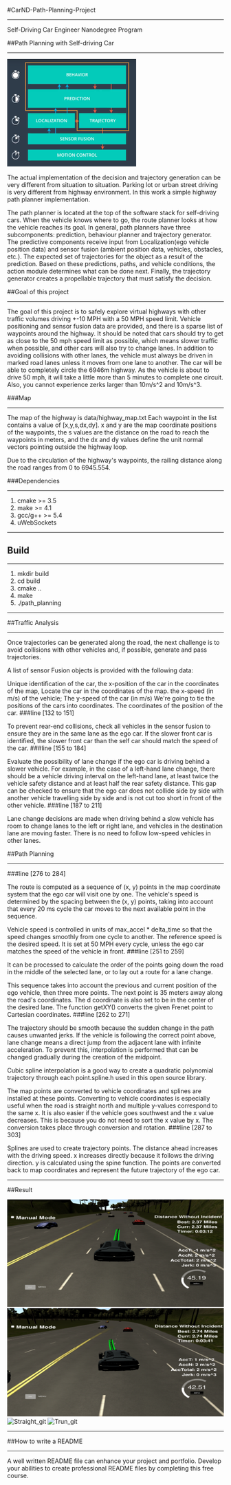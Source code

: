 #CarND-Path-Planning-Project
***
Self-Driving Car Engineer Nanodegree Program

##Path Planning with Self-driving Car
***
![path_planning](images/path_planning.png)

The actual implementation of the decision and trajectory generation can be very different from situation to situation. Parking lot or urban street driving is very different from highway environment. In this work a simple highway path planner implementation.

The path planner is located at the top of the software stack for self-driving cars. When the vehicle knows where to go, the route planner looks at how the vehicle reaches its goal.
In general, path planners have three subcomponents: prediction, behaviour planner and trajectory generator. The predictive components receive input from Localization(ego vehicle position data) and sensor fusion (ambient position data, vehicles, obstacles, etc.). The expected set of trajectories for the object as a result of the prediction. Based on these predictions, paths, and vehicle conditions, the action module determines what can be done next. Finally, the trajectory generator creates a propellable trajectory that must satisfy the decision.

##Goal of this project
***
The goal of this project is to safely explore virtual highways with other traffic volumes driving +-10 MPH with a 50 MPH speed limit. Vehicle positioning and sensor fusion data are provided, and there is a sparse list of waypoints around the highway. It should be noted that cars should try to get as close to the 50 mph speed limit as possible, which means slower traffic when possible, and other cars will also try to change lanes. In addition to avoiding collisions with other lanes, the vehicle must always be driven in marked road lanes unless it moves from one lane to another. The car will be able to completely circle the 6946m highway. As the vehicle is about to drive 50 mph, it will take a little more than 5 minutes to complete one circuit. Also, you cannot experience zerks larger than 10m/s^2 and 10m/s^3.

###Map
***
The map of the highway is data/highway_map.txt
Each waypoint in the list contains a value of [x,y,s,dx,dy]. x and y are the map coordinate positions of the waypoints, the s values are the distance on the road to reach the waypoints in meters, and the dx and dy values define the unit normal vectors pointing outside the highway loop.

Due to the circulation of the highway's waypoints, the railing distance along the road ranges from 0 to 6945.554.

###Dependencies
***
1. cmake >= 3.5
2. make >= 4.1
3. gcc/g++ >= 5.4
4. uWebSockets
***
## Build
***
1. mkdir build
2. cd build
3. cmake ..
4. make
5. ./path_planning
***
##Traffic Analysis
***
Once trajectories can be generated along the road, the next challenge is to avoid collisions with other vehicles and, if possible, generate and pass trajectories.

A list of sensor Fusion objects is provided with the following data:

Unique identification of the car,
the x-position of the car in the coordinates of the map,
Locate the car in the coordinates of the map.
the x-speed (in m/s) of the vehicle;
The y-speed of the car (in m/s)
We're going to tie the positions of the cars into coordinates.
The coordinates of the position of the car.
###line [132 to 151]

To prevent rear-end collisions, check all vehicles in the sensor fusion to ensure they are in the same lane as the ego car. If the slower front car is identified, the slower front car than the self car should match the speed of the car.
###line [155 to 184]

Evaluate the possibility of lane change if the ego car is driving behind a slower vehicle. For example, in the case of a left-hand lane change, there should be a vehicle driving interval on the left-hand lane, at least twice the vehicle safety distance and at least half the rear safety distance. This gap can be checked to ensure that the ego car does not collide side by side with another vehicle travelling side by side and is not cut too short in front of the other vehicle.
###line [187 to 211]

Lane change decisions are made when driving behind a slow vehicle has room to change lanes to the left or right lane, and vehicles in the destination lane are moving faster. There is no need to follow low-speed vehicles in other lanes.

##Path Planning
***
###line [276 to 284]

The route is computed as a sequence of (x, y) points in the map coordinate system that the ego car will visit one by one. The vehicle's speed is determined by the spacing between the (x, y) points, taking into account that every 20 ms cycle the car moves to the next available point in the sequence.

Vehicle speed is controlled in units of max_accel * delta_time so that the speed changes smoothly from one cycle to another. The reference speed is the desired speed. It is set at 50 MPH every cycle, unless the ego car matches the speed of the vehicle in front.
###line [251 to 259]

It can be processed to calculate the order of the points going down the road in the middle of the selected lane, or to lay out a route for a lane change.

This sequence takes into account the previous and current position of the ego vehicle, then three more points. The next point is 35 meters away along the road's coordinates. The d coordinate is also set to be in the center of the desired lane. The function getXY() converts the given Frenet point to Cartesian coordinates.
###line [262 to 271]

The trajectory should be smooth because the sudden change in the path causes unwanted jerks. If the vehicle is following the correct point above, lane change means a direct jump from the adjacent lane with infinite acceleration. To prevent this, interpolation is performed that can be changed gradually during the creation of the midpoint.

Cubic spline interpolation is a good way to create a quadratic polynomial trajectory through each point.spline.h used in this open source library.

The map points are converted to vehicle coordinates and splines are installed at these points. Converting to vehicle coordinates is especially useful when the road is straight north and multiple y-values correspond to the same x. It is also easier if the vehicle goes southwest and the x value decreases. This is because you do not need to sort the x value by x. The conversion takes place through conversion and rotation.
###line [287 to 303]

Splines are used to create trajectory points. The distance ahead increases with the driving speed. x increases directly because it follows the driving direction. y is calculated using the spine function. The points are converted back to map coordinates and represent the future trajectory of the ego car.
***
##Result

![Straight](images/straight.PNG) ![Turn](images/turn.PNG)
![Straight_git](images/streight.gif) ![Trun_git](images/turn.gif) 
***
##How to write a README
***
A well written README file can enhance your project and portfolio. Develop your abilities to create professional README files by completing this free course.
